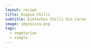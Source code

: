 ```yaml
---
layout: recipe
title: Hippie Chilli
subtitle: Einfaches Chilli Sin Carne
image: img/pizza.png
tags:
  - vegetarian
  - simple
---
```

